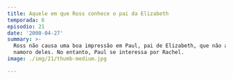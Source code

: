 ```yaml
---
title: Aquele em que Ross conhece o pai da Elizabeth
temporada: 6
episodio: 21
date: '2000-04-27'
summary: >-
  Ross não causa uma boa impressão em Paul, pai de Elizabeth, que não aprova o
  namoro deles. No entanto, Paul se interessa por Rachel.
image: ./img/21/thumb-medium.jpg

---
```

